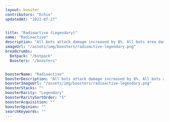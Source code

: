```yaml
---
layout: booster
contributors: "Echio"
updatedAt: "2022-07-27"


title: "Radioactive (Legendary)"
name: "Radioactive"
description: "All bots attack damage increased by 8%. All bots area damage radius increased by 20%. - "
imageUrl: "/assets/img/boosters/radioactive-legendary.png"
breadcrumbs:
  Botpack: "/botpack"
  Boosters: "/boosters"


boosterName: "Radioactive"
boosterDescription: "All bots attack damage increased by 8%. All bots area damage radius increased by 20%."
boosterImageUrl: "/assets/img/boosters/radioactive-legendary.png"
boosterStacks: ""
boosterRarity: "Legendary"
boosterRaritySortOrder: "5"
boosterAcquisition: ""
boosterOpinion: ""
searchKeywords: ""
---
```



